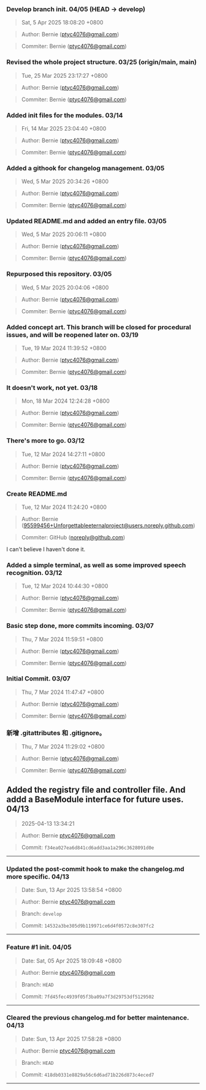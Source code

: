 ### Develop branch init. 04/05 (HEAD -> develop)
>Sat, 5 Apr 2025 18:08:20 +0800

>Author: Bernie (ptyc4076@gmail.com)

>Commiter: Bernie (ptyc4076@gmail.com)




### Revised the whole project structure. 03/25 (origin/main, main)
>Tue, 25 Mar 2025 23:17:27 +0800

>Author: Bernie (ptyc4076@gmail.com)

>Commiter: Bernie (ptyc4076@gmail.com)




### Added init files for the modules. 03/14
>Fri, 14 Mar 2025 23:04:40 +0800

>Author: Bernie (ptyc4076@gmail.com)

>Commiter: Bernie (ptyc4076@gmail.com)




### Added a githook for changelog management. 03/05
>Wed, 5 Mar 2025 20:34:26 +0800

>Author: Bernie (ptyc4076@gmail.com)

>Commiter: Bernie (ptyc4076@gmail.com)




### Updated README.md and added an entry file. 03/05
>Wed, 5 Mar 2025 20:06:11 +0800

>Author: Bernie (ptyc4076@gmail.com)

>Commiter: Bernie (ptyc4076@gmail.com)




### Repurposed this repository. 03/05
>Wed, 5 Mar 2025 20:04:06 +0800

>Author: Bernie (ptyc4076@gmail.com)

>Commiter: Bernie (ptyc4076@gmail.com)




### Added concept art. This branch will be closed for procedural issues, and will be reopened later on. 03/19
>Tue, 19 Mar 2024 11:39:52 +0800

>Author: Bernie (ptyc4076@gmail.com)

>Commiter: Bernie (ptyc4076@gmail.com)




### It doesn't work, not yet. 03/18
>Mon, 18 Mar 2024 12:24:28 +0800

>Author: Bernie (ptyc4076@gmail.com)

>Commiter: Bernie (ptyc4076@gmail.com)




### There's more to go. 03/12
>Tue, 12 Mar 2024 14:27:11 +0800

>Author: Bernie (ptyc4076@gmail.com)

>Commiter: Bernie (ptyc4076@gmail.com)




### Create README.md
>Tue, 12 Mar 2024 11:24:20 +0800

>Author: Bernie (95599456+Unforgettableeternalproject@users.noreply.github.com)

>Commiter: GitHub (noreply@github.com)

I can't believe I haven't done it.


### Added a simple terminal, as well as some improved speech recognition. 03/12
>Tue, 12 Mar 2024 10:44:30 +0800

>Author: Bernie (ptyc4076@gmail.com)

>Commiter: Bernie (ptyc4076@gmail.com)




### Basic step done, more commits incoming. 03/07
>Thu, 7 Mar 2024 11:59:51 +0800

>Author: Bernie (ptyc4076@gmail.com)

>Commiter: Bernie (ptyc4076@gmail.com)




### Initial Commit. 03/07
>Thu, 7 Mar 2024 11:47:47 +0800

>Author: Bernie (ptyc4076@gmail.com)

>Commiter: Bernie (ptyc4076@gmail.com)




### 新增 .gitattributes 和 .gitignore。
>Thu, 7 Mar 2024 11:29:02 +0800

>Author: Bernie (ptyc4076@gmail.com)

>Commiter: Bernie (ptyc4076@gmail.com)




## Added the registry file and controller file. And addd a BaseModule interface for future uses. 04/13

> 2025-04-13 13:34:21

> Author: Bernie <ptyc4076@gmail.com>

> Commit: `f34ea027ea6d841cd6add3aa1a296c3628091d0e`

---


### Updated the post-commit hook to make the changelog.md more specific. 04/13

> Date: Sun, 13 Apr 2025 13:58:54 +0800

> Author: Bernie <ptyc4076@gmail.com>

> Branch: `develop`

> Commit: `14532a3be305d9b119971ce6d4f0572c8e307fc2`

---

### Feature #1 init. 04/05

> Date: Sat, 05 Apr 2025 18:09:48 +0800

> Author: Bernie <ptyc4076@gmail.com>

> Branch: `HEAD`

> Commit: `7fd45fec4939f05f3ba09a7f3d29753df5129502`

---

### Cleared the previous changelog.md for better maintenance. 04/13

> Date: Sun, 13 Apr 2025 17:58:28 +0800

> Author: Bernie <ptyc4076@gmail.com>

> Branch: `HEAD`

> Commit: `418db0331e8829a56c6d6ad71b226d873c4eced7`

---

